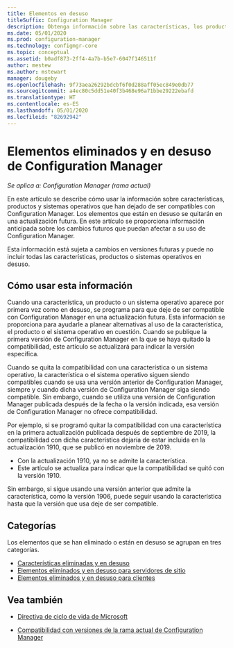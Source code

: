 ```yaml
---
title: Elementos en desuso
titleSuffix: Configuration Manager
description: Obtenga información sobre las características, los productos y los sistemas operativos que Configuration Manager ya no admite.
ms.date: 05/01/2020
ms.prod: configuration-manager
ms.technology: configmgr-core
ms.topic: conceptual
ms.assetid: b0adf873-2ff4-4a7b-b5e7-6047f146511f
author: mestew
ms.author: mstewart
manager: dougeby
ms.openlocfilehash: 9f73aea26292bdcbf6f0d288aff05ec849e0db77
ms.sourcegitcommit: a4ec80c5dd51e40f3b468e96a71bbe29222ebafd
ms.translationtype: HT
ms.contentlocale: es-ES
ms.lasthandoff: 05/01/2020
ms.locfileid: "82692942"
---
```

# <a name="removed-and-deprecated-items-for-configuration-manager"></a>Elementos eliminados y en desuso de Configuration Manager

*Se aplica a: Configuration Manager (rama actual)*

En este artículo se describe cómo usar la información sobre características, productos y sistemas operativos que han dejado de ser compatibles con Configuration Manager. Los elementos que están en desuso se quitarán en una actualización futura. En este artículo se proporciona información anticipada sobre los cambios futuros que puedan afectar a su uso de Configuration Manager.  

Esta información está sujeta a cambios en versiones futuras y puede no incluir todas las características, productos o sistemas operativos en desuso.  

## <a name="how-to-use-this-information"></a>Cómo usar esta información

Cuando una característica, un producto o un sistema operativo aparece por primera vez como en desuso, se programa para que deje de ser compatible con Configuration Manager en una actualización futura. Esta información se proporciona para ayudarle a planear alternativas al uso de la característica, el producto o el sistema operativo en cuestión. Cuando se publique la primera versión de Configuration Manager en la que se haya quitado la compatibilidad, este artículo se actualizará para indicar la versión específica.  

Cuando se quita la compatibilidad con una característica o un sistema operativo, la característica o el sistema operativo siguen siendo compatibles cuando se usa una versión anterior de Configuration Manager, siempre y cuando dicha versión de Configuration Manager siga siendo compatible. Sin embargo, cuando se utiliza una versión de Configuration Manager publicada después de la fecha o la versión indicada, esa versión de Configuration Manager no ofrece compatibilidad.

Por ejemplo, si se programó quitar la compatibilidad con una característica en la primera actualización publicada después de septiembre de 2019, la compatibilidad con dicha característica dejaría de estar incluida en la actualización 1910, que se publicó en noviembre de 2019.

- Con la actualización 1910, ya no se admite la característica.
- Este artículo se actualiza para indicar que la compatibilidad se quitó con la versión 1910.

Sin embargo, si sigue usando una versión anterior que admite la característica, como la versión 1906, puede seguir usando la característica hasta que la versión que usa deje de ser compatible.

## <a name="categories"></a>Categorías

Los elementos que se han eliminado o están en desuso se agrupan en tres categorías.  

- [Características eliminadas y en desuso](removed-and-deprecated-cmfeatures.md)
- [Elementos eliminados y en desuso para servidores de sitio](removed-and-deprecated-server.md)
- [Elementos eliminados y en desuso para clientes](removed-and-deprecated-client.md)

## <a name="see-also"></a>Vea también

- [Directiva de ciclo de vida de Microsoft](https://support.microsoft.com/lifecycle)

- [Compatibilidad con versiones de la rama actual de Configuration Manager](../../../servers/manage/current-branch-versions-supported.md)

